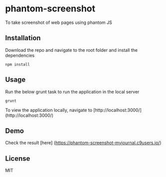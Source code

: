 # phantom-screenshot
To take screenshot of web pages using phantom JS

## Installation

Download the repo and navigate to the root folder and install the dependencies

```
npm install

```

## Usage

Run the below grunt task to run the application in the local server

```
grunt

```

To view the application locally, navigate to [http://localhost:3000/] (http://localhost:3000/)

## Demo

Check the result [here] (https://phantom-screenshot-myjournal.c9users.io/)

## License

MIT

